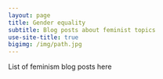 ```yaml
---
layout: page
title: Gender equality
subtitle: Blog posts about feminist topics
use-site-title: true
bigimg: /img/path.jpg
---
```

List of feminism blog posts here